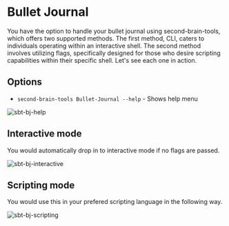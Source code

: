 # Bullet Journal

You have the option to handle your bullet journal using second-brain-tools, which offers two supported methods. The first method, CLI, caters to individuals operating within an interactive shell. The second method involves utilizing flags, specifically designed for those who desire scripting capabilities within their specific shell. Let's see each one in action.

## Options

* `second-brain-tools Bullet-Journal --help` - Shows help menu

![sbt-bj-help](https://github.com/rohanbatrain/Second-Brain-Tools-2022/assets/116573125/fdeac9f1-3822-4ae1-bd37-b537aa43fba4)

## Interactive mode

You would automatically drop in to interactive mode if no flags are passed.

![sbt-bj-interactive](https://github.com/rohanbatrain/Second-Brain-Tools-2022/assets/116573125/55dd955d-fc50-40d8-94f6-ec950c227d10)

## Scripting mode 

You would use this in your prefered scripting language in the following way.

![sbt-bj-scripting](https://github.com/rohanbatrain/Second-Brain-Tools-2022/assets/116573125/31fe3b4c-804c-4aec-b7be-218b9fc50198)
